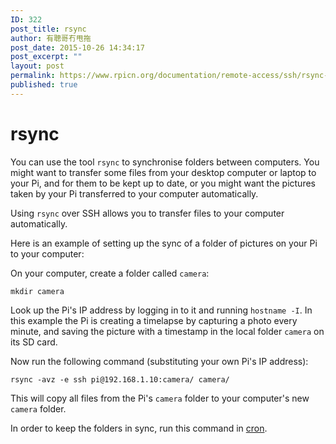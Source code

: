 ```yaml
---
ID: 322
post_title: rsync
author: 有聰哥冇甩拖
post_date: 2015-10-26 14:34:17
post_excerpt: ""
layout: post
permalink: https://www.rpicn.org/documentation/remote-access/ssh/rsync-md/
published: true
---
```

# rsync

You can use the tool `rsync` to synchronise folders between computers. You might want to transfer some files from your desktop computer or laptop to your Pi, and for them to be kept up to date, or you might want the pictures taken by your Pi transferred to your computer automatically.

Using `rsync` over SSH allows you to transfer files to your computer automatically.

Here is an example of setting up the sync of a folder of pictures on your Pi to your computer:

On your computer, create a folder called `camera`:

```
mkdir camera
```

Look up the Pi's IP address by logging in to it and running `hostname -I`. In this example the Pi is creating a timelapse by capturing a photo every minute, and saving the picture with a timestamp in the local folder `camera` on its SD card.

Now run the following command (substituting your own Pi's IP address):

```
rsync -avz -e ssh pi@192.168.1.10:camera/ camera/
```

This will copy all files from the Pi's `camera` folder to your computer's new `camera` folder.

In order to keep the folders in sync, run this command in [cron](../../linux/usage/cron.md).
